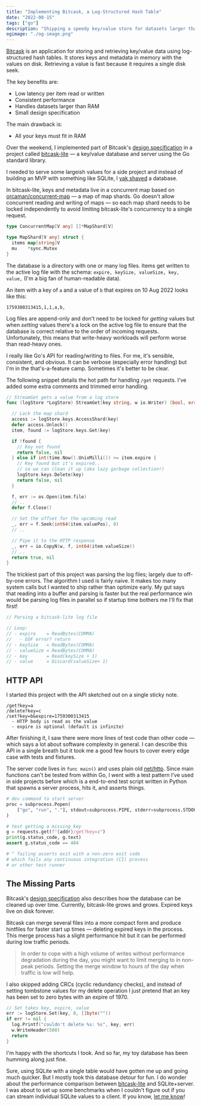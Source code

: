 ```yaml
---
title: "Implementing Bitcask, a Log-Structured Hash Table"
date: "2022-08-15"
tags: ["go"]
description: "Shipping a speedy key/value store for datasets larger than memory."
ogimage: "./og-image.png"
---
```


[Bitcask](https://en.wikipedia.org/wiki/Bitcask) is an application for storing and retrieving key/value data using log-structured hash tables. It stores keys and metadata in memory with the values on disk. Retrieving a value is fast because it requires a single disk seek. 

The key benefits are:

- Low latency per item read or written
- Consistent performance
- Handles datasets larger than RAM
- Small design specification

The main drawback is:

- All your keys must fit in RAM

Over the weekend, I implemented part of Bitcask's [design specification](https://riak.com/assets/bitcask-intro.pdf) in a project called [bitcask-lite](https://github.com/healeycodes/bitcask-lite) — a key/value database and server using the Go standard library.

I needed to serve some largeish values for a side project and instead of building an MVP with something like SQLite, I [yak shaved](https://seths.blog/2005/03/dont_shave_that/) a database.

In bitcask-lite, keys and metadata live in a concurrent map based on [orcaman/concurrent-map](https://github.com/orcaman/concurrent-map) — a map of map shards. Go doesn't allow concurrent reading and writing of maps — so each map shard needs to be locked independently to avoid limiting bitcask-lite's concurrency to a single request.

```go
type ConcurrentMap[V any] []*MapShard[V]

type MapShard[V any] struct {
  items map[string]V
  mu    *sync.Mutex
}
```

The database is a directory with one or many log files. Items get written to the active log file with the schema: `expire, keySize, valueSize, key, value,` (I'm a big fan of human-readable data).

An item with a key of `a` and a value of `b` that expires on 10 Aug 2022 looks like this:

```text
1759300313415,1,1,a,b,
```

Log files are append-only and don't need to be locked for *getting* values but when *setting* values there's a lock on the active log file to ensure that the database is correct relative to the order of incoming requests. Unfortunately, this means that write-heavy workloads will perform worse than read-heavy ones.

I really like Go's API for reading/writing to files. For me, it's sensible, consistent, and obvious. It can be verbose (especially error handling) but I'm in the that's-a-feature camp. Sometimes it's better to be clear.

The following snippet details the hot path for handling `/get` requests. I've added some extra comments and trimmed error handling.

```go
// StreamGet gets a value from a log store
func (logStore *LogStore) StreamGet(key string, w io.Writer) (bool, error) {

  // Lock the map shard
  access := logStore.keys.AccessShard(key)
  defer access.Unlock()
  item, found := logStore.keys.Get(key)

  if !found {
    // Key not found
    return false, nil
  } else if int(time.Now().UnixMilli()) >= item.expire {
    // Key found but it's expired..
    // so we can clean it up (aka lazy garbage collection!)
    logStore.keys.Delete(key)
    return false, nil
  }

  f, err := os.Open(item.file)
  // ..
  defer f.Close()

  // Set the offset for the upcoming read
  _, err = f.Seek(int64(item.valuePos), 0)
  // ..

  // Pipe it to the HTTP response
  _, err = io.CopyN(w, f, int64(item.valueSize))
  // .. 
  return true, nil
}
```

The trickiest part of this project was parsing the log files; largely due to off-by-one errors. The algorithm I used is fairly naive. It makes too many system calls but I wanted to ship rather than optimize early. My gut says that reading into a buffer and parsing is faster but the real performance win would be parsing log files in parallel so if startup time bothers me I'll fix that first!

```go
// Parsing a bitcask-lite log file

// Loop:
// - expire    = ReadBytes(COMMA)
//   - EOF error? return
// - keySize   = ReadBytes(COMMA)
// - valueSize = ReadBytes(COMMA)
// - key       = Read(keySize + 1)
// - value     = Discard(valueSize+ 1)
```

## HTTP API

I started this project with the API sketched out on a single sticky note.

```text
/get?key=a
/delete?key=c
/set?key=b&expire=1759300313415
  - HTTP body is read as the value
  - expire is optional (default is infinite)
```

After finishing it, I saw there were more lines of test code than other code — which says a lot about software complexity in general. I can describe this API in a single breath but it took me a good few hours to cover every edge case with tests and fixtures.

The server code lives in `func main()` and uses plain old [net/http](https://pkg.go.dev/net/http). Since main functions can't be tested from within Go, I went with a test pattern I've used in side projects before which is a end-to-end test script written in Python that spawns a server process, hits it, and asserts things.

```python
# dev command to start server
proc = subprocess.Popen(
    ["go", "run", "."], stdout=subprocess.PIPE, stderr=subprocess.STDOUT
)

# test getting a missing key
g = requests.get(f"{addr}/get?key=z")
print(g.status_code, g.text)
assert g.status_code == 404

# ^ failing asserts exit with a non-zero exit code
# which fails any continuous integration (CI) process
# or other test runner
```

## The Missing Parts

Bitcask's [design specification](https://riak.com/assets/bitcask-intro.pdf) also describes how the database can be cleaned up over time. Currently, bitcask-lite grows and grows. Expired keys live on disk forever. 

Bitcask can merge several files into a more compact form and produce hintfiles for faster start up times — deleting expired keys in the process. This merge process has a slight performance hit but it can be performed during low traffic periods.

> In order to cope with a high volume of writes without performance degradation during the day, you might want to limit merging to in non-peak periods. Setting the merge window to hours of the day when traffic is low will help.
> 

I also skipped adding CRCs (cyclic redundancy checks), and instead of setting tombstone values for my delete operation I just pretend that an key has been set to zero bytes with an expire of 1970.

```go
// Set takes key, expire, value
err := logStore.Set(key, 0, []byte(""))
if err != nil {
  log.Printf("couldn't delete %s: %s", key, err)
  w.WriteHeader(500)
  return
}
```

I'm happy with the shortcuts I took. And so far, my toy database has been humming along just fine.

Sure, using SQLite with a single table would have gotten me up and going much quicker. But I mostly took this database detour for fun. I do wonder about the performance comparison between [bitcask-lite](https://github.com/healeycodes/bitcask-lite) and SQLite+server. I was about to set up some benchmarks when I couldn't figure out if you can stream individual SQLite values to a client. If you know, [let me know](mailto:healeycodes@gmail.com)!
